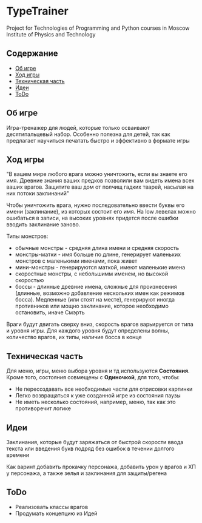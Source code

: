 # TypeTrainer
Project for Technologies of Programming and Python courses in Moscow Institute of Physics and Technology

## Содержание
 * [Об игре](#об-игре)
 * [Ход игры](#ход-игры)
 * [Техническая часть](#техническая-часть)
 * [Идеи](#идеи)            
 * [ToDo](#todo)

## Об игре
Игра-тренажер для людей, которые только осваивают десятипальцевый набор. Особенно полезна для детей, так как предлагает
 научиться печатать быстро и эффективно в формате игры

## Ход игры
"В вашем мире любого врага можно уничтожить, если вы знаете его имя. Древние знания ваших предков позволили вам видеть
 имена всех ваших врагов. Защитите ваш дом от полчищ гадких тварей, насылая на них потоки заклинаний"

Чтобы уничтожить врага, нужно последовательно ввести буквы его имени (заклинание), из которых состоит его имя. На low
 левелах можно ошибаться в записи, на высоких уровнях придется после ошибки вводить заклинание заново.

Типы монстров:
 * обычные монстры - средняя длина имени и средняя скорость
 * монстры-матки - имя больше по длине, генерирует маленьких монстров с маленькими именами, пока живет
 * мини-монстры - генерируются маткой, имеют маленькие имена
 * скоростные монстры, с небольшимм именем, но высокой скоростью
 * боссы - длинные древние имена, сложные для произнесения (длинные, возможно добавление нескольких имен как режимов 
 босса). Медленные (или стоят на месте), генерируют иногда противников или мощно заклинание, которое необходимо 
 остановить, иначе Смэрть
 
Враги будут двигать сверху вниз, скорость врагов  варьируется от типа и уровня игры. Для каждого уровня будут определены
волны, количество врагов, их типы, наличие босса в конце

## Техническая часть
Для меню, игры, меню выбора уровня и тд используются __Состояния__.
Кроме того, состояния совмещены с __Одиночкой__, для того, чтобы:

 * Не пересоздавать все необходимые части для отрисовки картинки
 * Легко возвращаться к уже созданной игре из состояния паузы
 * Не иметь несколько состояний, например, меню, так как это противоречит логике
 
## Идеи
Заклинания, которые будут заряжаться от быстрой скорости ввода текста или введения букв подряд без ошибок в течении 
долгого времени

Как варинт добавить прокачку персонажа, добавить урон у врагов и ХП у персонажа, а также зелья и заклинания для защиты/регена

## ToDo
 * Реализовать классы врагов
 * Продумать концепцию из Идей


